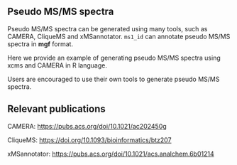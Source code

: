 
## Pseudo MS/MS spectra

Pseudo MS/MS spectra can be generated using many tools, such as CAMERA, CliqueMS and xMSannotator. `ms1_id` can annotate pseudo MS/MS spectra in **mgf** format.

Here we provide an example of generating pseudo MS/MS spectra using xcms and CAMERA in R language. 

Users are encouraged to use their own tools to generate pseudo MS/MS spectra.


## Relevant publications

CAMERA: https://pubs.acs.org/doi/10.1021/ac202450g

CliqueMS: https://doi.org/10.1093/bioinformatics/btz207

xMSannotator: https://pubs.acs.org/doi/10.1021/acs.analchem.6b01214

